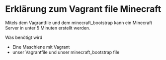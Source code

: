 # Erklärung zum Vagrant file Minecraft

Mitels dem Vagrantfile und dem minecraft_bootstrap kann ein Minecraft Server in unter 5 Minuten erstellt werden.

Was benötigt wird 
* Eine Maschiene mit Vagrant 
* unser Vagrantfile und unser minecraft_bootstrap file
